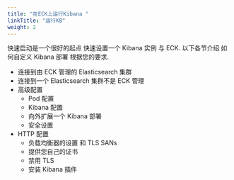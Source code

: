 ```yaml
---
title: "在ECK上运行Kibana "
linkTitle: "运行KB"
weight: 2
---
```


快速启动是一个很好的起点 快速设置一个 Kibana 实例 与 ECK.
以下各节介绍 如何自定义 Kibana 部署 根据您的要求.

- 连接到由 ECK 管理的 Elasticsearch 集群
- 连接到一个 Elasticsearch 集群不是 ECK 管理
- 高级配置
  - Pod 配置
  - Kibana 配置
  - 向外扩展一个 Kibana 部署
  - 安全设置
- HTTP 配置
  - 负载均衡器的设置 和 TLS SANs
  - 提供您自己的证书
  - 禁用 TLS
  - 安装 Kibana 插件
